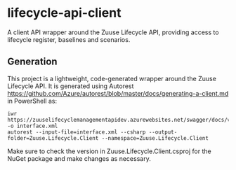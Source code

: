 # lifecycle-api-client
A client API wrapper around the Zuuse Lifecycle API, providing access to lifecycle register, baselines and scenarios.

## Generation
This project is a lightweight, code-generated wrapper around the Zuuse Lifecycle API.  It is generated using Autorest https://github.com/Azure/autorest/blob/master/docs/generating-a-client.md in PowerShell as:

```
iwr https://zuuselifecyclemanagementapidev.azurewebsites.net/swagger/docs/v1 -o interface.xml
autorest --input-file=interface.xml --csharp --output-folder=Zuuse.Lifecycle.Client --namespace=Zuuse.Lifecycle.Client
```

Make sure to check the version in Zuuse.Lifecycle.Client.csproj for the NuGet package and make changes as necessary.

